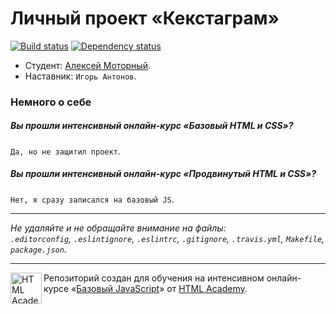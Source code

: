 # Личный проект «Кекстаграм»

[![Build status][travis-image]][travis-url]
[![Dependency status][dependency-image]][dependency-url]

* Студент: [Алексей Моторный](https://htmlacademy.ru/profile/id44231).
* Наставник: `Игорь Антонов`.

### Немного о себе

##### Вы прошли интенсивный онлайн-курс «Базовый HTML и CSS»?
`Да, но не защитил проект`.

##### Вы прошли интенсивный онлайн-курс «Продвинутый HTML и CSS»?
`Нет, я сразу записался на базовый JS`.

---

_Не удаляйте и не обращайте внимание на файлы:_<br>
_`.editorconfig`, `.eslintignore`, `.eslintrc`, `.gitignore`, `.travis.yml`, `Makefile`, `package.json`._

---

<a href="https://htmlacademy.ru/js_intensive"><img align="left" width="50" height="50" title="HTML Academy" src="https://up.htmlacademy.ru/static/img/intensive/javascript/logo-for-github.svg"></a>

Репозиторий создан для обучения на интенсивном онлайн-курсе «[Базовый JavaScript](https://htmlacademy.ru/js_intensive)» от [HTML Academy](https://htmlacademy.ru).

[travis-image]: https://travis-ci.org/htmlacademy-javascript/44231-kekstagram.svg?branch=master
[travis-url]: https://travis-ci.org/htmlacademy-javascript/44231-kekstagram
[dependency-image]: https://david-dm.org/htmlacademy-javascript/44231-kekstagram.svg?style=flat-square
[dependency-url]: https://david-dm.org/htmlacademy-javascript/44231-kekstagram
